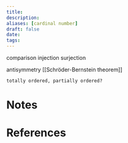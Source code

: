 ```yaml
---
title: 
description: 
aliases: [cardinal number]
draft: false
date: 
tags:
---
```




comparison
injection 
surjection 

antisymmetry [[Schröder-Bernstein theorem]] 

`totally ordered, partially ordered?`


# Notes

# References
``` ad-cite

```